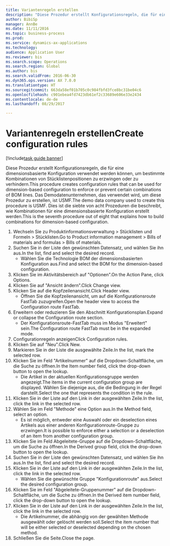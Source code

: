 ```yaml
--- 
title: Variantenregeln erstellen
description: "Diese Prozedur erstellt Konfigurationsregeln, die für eine dimensionsbasierte Konfiguration verwendet werden können, um bestimmte Kombinationen von Stücklistenpositionen zu erzwingen oder zu verhindern."
author: BibiSp
manager: AnnBe
ms.date: 11/11/2016
ms.topic: business-process
ms.prod: 
ms.service: dynamics-ax-applications
ms.technology: 
audience: Application User
ms.reviewer: bis
ms.search.scope: Operations
ms.search.region: Global
ms.author: bis
ms.search.validFrom: 2016-06-30
ms.dyn365.ops.version: AX 7.0.0
ms.translationtype: HT
ms.sourcegitcommit: 663da58ef01b705c0c984fbfd3fce8bc31be04c6
ms.openlocfilehash: c901ebea4fd7423db61ef2c33689e606e33e2434
ms.contentlocale: de-de
ms.lasthandoff: 08/29/2017

---
```

# <a name="create-configuration-rules"></a><span data-ttu-id="77bb3-103">Variantenregeln erstellen</span><span class="sxs-lookup"><span data-stu-id="77bb3-103">Create configuration rules</span></span>

[!include[task guide banner](../../includes/task-guide-banner.md)]

<span data-ttu-id="77bb3-104">Diese Prozedur erstellt Konfigurationsregeln, die für eine dimensionsbasierte Konfiguration verwendet werden können, um bestimmte Kombinationen von Stücklistenpositionen zu erzwingen oder zu verhindern.</span><span class="sxs-lookup"><span data-stu-id="77bb3-104">This procedure creates configuration rules that can be used for dimension-based configuration to enforce or prevent certain combinations of BOM lines.</span></span> <span data-ttu-id="77bb3-105">Das Demodatenunternehmen, das verwendet wird, um diese Prozedur zu erstellen, ist USMF.</span><span class="sxs-lookup"><span data-stu-id="77bb3-105">The demo data company used to create this procedure is USMF.</span></span> <span data-ttu-id="77bb3-106">Dies ist die siebte von acht Prozeduren die beschreibt, wie Kombinationen für eine dimensionsbasierte Konfiguration erstellt werden.</span><span class="sxs-lookup"><span data-stu-id="77bb3-106">This is the seventh procedure out of eight that explains how to build combinations for dimension-based configuration.</span></span>

1. <span data-ttu-id="77bb3-107">Wechseln Sie zu Produktinformationsverwaltung > Stücklisten und Formeln > Stücklisten.</span><span class="sxs-lookup"><span data-stu-id="77bb3-107">Go to Product information management > Bills of materials and formulas > Bills of materials.</span></span>
2. <span data-ttu-id="77bb3-108">Suchen Sie in der Liste den gewünschten Datensatz, und wählen Sie ihn aus.</span><span class="sxs-lookup"><span data-stu-id="77bb3-108">In the list, find and select the desired record.</span></span>
    * <span data-ttu-id="77bb3-109">Wählen Sie die Technologie BOM der dimensionsbasierten Konfiguration aus.</span><span class="sxs-lookup"><span data-stu-id="77bb3-109">Find and select the BOM for the dimension-based configuration.</span></span>  
3. <span data-ttu-id="77bb3-110">Klicken Sie im Aktivitätsbereich auf "Optionen".</span><span class="sxs-lookup"><span data-stu-id="77bb3-110">On the Action Pane, click Options.</span></span>
4. <span data-ttu-id="77bb3-111">Klicken Sie auf "Ansicht ändern".</span><span class="sxs-lookup"><span data-stu-id="77bb3-111">Click Change view.</span></span>
5. <span data-ttu-id="77bb3-112">Klicken Sie auf die Kopfzeilenansicht.</span><span class="sxs-lookup"><span data-stu-id="77bb3-112">Click Header view.</span></span>
    * <span data-ttu-id="77bb3-113">Öffnen Sie die Kopfzeilenansicht, um auf die Konfigurationsroute FastTab zuzugreifen.</span><span class="sxs-lookup"><span data-stu-id="77bb3-113">Open the header view to access the Configuration route FastTab.</span></span>  
6. <span data-ttu-id="77bb3-114">Erweitern oder reduzieren Sie den Abschnitt Konfigurationsplan.</span><span class="sxs-lookup"><span data-stu-id="77bb3-114">Expand or collapse the Configuration route section.</span></span>
    * <span data-ttu-id="77bb3-115">Der Konfigurationsroute-FastTab muss im Modus "Erweitert" sein.</span><span class="sxs-lookup"><span data-stu-id="77bb3-115">The Configuration route FastTab must be in the expanded mode.</span></span>  
7. <span data-ttu-id="77bb3-116">Configurationregeln anzeigen</span><span class="sxs-lookup"><span data-stu-id="77bb3-116">Click Configuration rules.</span></span>
8. <span data-ttu-id="77bb3-117">Klicken Sie auf "Neu".</span><span class="sxs-lookup"><span data-stu-id="77bb3-117">Click New.</span></span>
9. <span data-ttu-id="77bb3-118">Markieren Sie in der Liste die ausgewählte Zeile.</span><span class="sxs-lookup"><span data-stu-id="77bb3-118">In the list, mark the selected row.</span></span>
10. <span data-ttu-id="77bb3-119">Klicken Sie im Feld "Artikelnummer" auf die Dropdown-Schaltfläche, um die Suche zu öffnen.</span><span class="sxs-lookup"><span data-stu-id="77bb3-119">In the Item number field, click the drop-down button to open the lookup.</span></span>
    * <span data-ttu-id="77bb3-120">Die Artikel in der aktuellen Konfigurationsgruppe werden angezeigt.</span><span class="sxs-lookup"><span data-stu-id="77bb3-120">The items in the current configuration group are displayed.</span></span> <span data-ttu-id="77bb3-121">Wählen Sie diejenige aus, die die Bedingung in der Regel darstellt.</span><span class="sxs-lookup"><span data-stu-id="77bb3-121">Select the one that represents the condition in the rule.</span></span>  
11. <span data-ttu-id="77bb3-122">Klicken Sie in der Liste auf den Link in der ausgewählten Zeile.</span><span class="sxs-lookup"><span data-stu-id="77bb3-122">In the list, click the link in the selected row.</span></span>
12. <span data-ttu-id="77bb3-123">Wählen Sie im Feld "Methode" eine Option aus.</span><span class="sxs-lookup"><span data-stu-id="77bb3-123">In the Method field, select an option.</span></span>
    * <span data-ttu-id="77bb3-124">Es ist möglich, entweder eine Auswahl oder ein deselection eines Artikels aus einer anderen Konfigurationroute-Gruppe zu erzwingen.</span><span class="sxs-lookup"><span data-stu-id="77bb3-124">It is possible to enforce either a selection or a deselection of an item from another configuration group.</span></span>  
13. <span data-ttu-id="77bb3-125">Klicken Sie im Feld Abgeleitete-Gruppe auf die Dropdown-Schaltfläche, um die Suche zu öffnen.</span><span class="sxs-lookup"><span data-stu-id="77bb3-125">In the Derived group field, click the drop-down button to open the lookup.</span></span>
14. <span data-ttu-id="77bb3-126">Suchen Sie in der Liste den gewünschten Datensatz, und wählen Sie ihn aus.</span><span class="sxs-lookup"><span data-stu-id="77bb3-126">In the list, find and select the desired record.</span></span>
15. <span data-ttu-id="77bb3-127">Klicken Sie in der Liste auf den Link in der ausgewählten Zeile.</span><span class="sxs-lookup"><span data-stu-id="77bb3-127">In the list, click the link in the selected row.</span></span>
    * <span data-ttu-id="77bb3-128">Wählen Sie die gewünschte Gruppe "Konfigurationroute" aus.</span><span class="sxs-lookup"><span data-stu-id="77bb3-128">Select the desired configuration group.</span></span>  
16. <span data-ttu-id="77bb3-129">Klicken Sie im Feld "Abgeleitete-Gruppenummer" auf die Dropdown-Schaltfläche, um die Suche zu öffnen.</span><span class="sxs-lookup"><span data-stu-id="77bb3-129">In the Derived item number field, click the drop-down button to open the lookup.</span></span>
17. <span data-ttu-id="77bb3-130">Klicken Sie in der Liste auf den Link in der ausgewählten Zeile.</span><span class="sxs-lookup"><span data-stu-id="77bb3-130">In the list, click the link in the selected row.</span></span>
    * <span data-ttu-id="77bb3-131">Die Artikelnummer, die abhängig von der gewählten Methode ausgewählt oder gelöscht werden soll.</span><span class="sxs-lookup"><span data-stu-id="77bb3-131">Select the item number that will be either selected or deselected depending on the chosen method.</span></span>  
18. <span data-ttu-id="77bb3-132">Schließen Sie die Seite.</span><span class="sxs-lookup"><span data-stu-id="77bb3-132">Close the page.</span></span>


